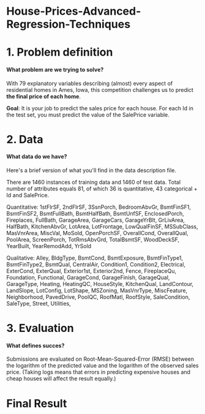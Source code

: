 # House-Prices-Advanced-Regression-Techniques
# 1. Problem definition
#### What problem are we trying to solve?
With 79 explanatory variables describing (almost) every aspect of residential homes in Ames, Iowa, this competition challenges us to predict **the final price of each home**.

**Goal**: It is your job to predict the sales price for each house. For each Id in the test set, you must predict the value of the SalePrice variable. 


# 2. Data
#### What data do we have?
Here's a brief version of what you'll find in the data description file.

There are 1460 instances of training data and 1460 of test data. Total number of attributes equals 81, of which 36 is quantitative, 43 categorical + Id and SalePrice. <br>

Quantitative: 1stFlrSF, 2ndFlrSF, 3SsnPorch, BedroomAbvGr, BsmtFinSF1, BsmtFinSF2, BsmtFullBath, BsmtHalfBath, BsmtUnfSF, EnclosedPorch, Fireplaces, FullBath, GarageArea, GarageCars, GarageYrBlt, GrLivArea, HalfBath, KitchenAbvGr, LotArea, LotFrontage, LowQualFinSF, MSSubClass, MasVnrArea, MiscVal, MoSold, OpenPorchSF, OverallCond, OverallQual, PoolArea, ScreenPorch, TotRmsAbvGrd, TotalBsmtSF, WoodDeckSF, YearBuilt, YearRemodAdd, YrSold <br>

Qualitative: Alley, BldgType, BsmtCond, BsmtExposure, BsmtFinType1, BsmtFinType2, BsmtQual, CentralAir, Condition1, Condition2, Electrical, ExterCond, ExterQual, Exterior1st, Exterior2nd, Fence, FireplaceQu, Foundation, Functional, GarageCond, GarageFinish, GarageQual, GarageType, Heating, HeatingQC, HouseStyle, KitchenQual, LandContour, LandSlope, LotConfig, LotShape, MSZoning, MasVnrType, MiscFeature, Neighborhood, PavedDrive, PoolQC, RoofMatl, RoofStyle, SaleCondition, SaleType, Street, Utilities, <br>

# 3. Evaluation
#### What defines succes?
Submissions are evaluated on Root-Mean-Squared-Error (RMSE) between the logarithm of the predicted value and the logarithm of the observed sales price. (Taking logs means that errors in predicting expensive houses and cheap houses will affect the result equally.)

# Final Result 
